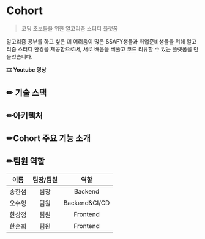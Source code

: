 # Cohort

> 코딩 초보들을 위한 알고리즘 스터디 플랫폼



알고리즘 공부를 하고 싶은 데 어려움이 많은 SSAFY생들과 취업준비생들을 위해 알고리즘 스터디 환경을 제공함으로써, 서로 배움을 베풀고 코드 리뷰할 수 있는 플랫폼을 만들었습니다.



🎞 **Youtube 영상**





## ✏ 기술 스택





## ✏아키텍처





## ✏Cohort 주요 기능 소개





## ✏팀원 역할

|  이름  | 팀장/팀원 |     역할      |
| :----: | :-------: | :-----------: |
| 송한샘 |   팀장    |    Backend    |
| 오수형 |   팀원    | Backend&CI/CD |
| 한상정 |   팀원    |   Frontend    |
| 한훈희 |   팀원    |   Frontend    |

